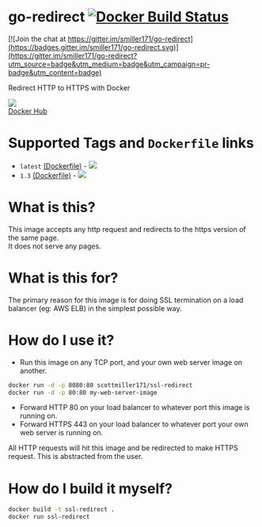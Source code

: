 go-redirect [![Docker Build Status](https://img.shields.io/docker/build/scottmiller171/ssl-redirect.svg)]()
===========

[![Join the chat at https://gitter.im/smiller171/go-redirect](https://badges.gitter.im/smiller171/go-redirect.svg)](https://gitter.im/smiller171/go-redirect?utm_source=badge&utm_medium=badge&utm_campaign=pr-badge&utm_content=badge)

Redirect HTTP to HTTPS with Docker

[![](https://images.microbadger.com/badges/version/scottmiller171/ssl-redirect.svg)](https://microbadger.com/images/scottmiller171/ssl-redirect "Get your own version badge on microbadger.com")  
[Docker Hub](https://hub.docker.com/r/scottmiller171/ssl-redirect/)
# Supported Tags and `Dockerfile` links
* `latest` [(Dockerfile)](https://github.com/smiller171/go-redirect/blob/master/Dockerfile) - [![](https://images.microbadger.com/badges/image/scottmiller171/ssl-redirect.svg)](https://microbadger.com/images/scottmiller171/ssl-redirect "Get your own image badge on microbadger.com")
* `1.3` [(Dockerfile)](https://github.com/smiller171/go-redirect/blob/1.3/Dockerfile) - [![](https://images.microbadger.com/badges/image/scottmiller171/ssl-redirect:1.3.svg)](https://microbadger.com/images/scottmiller171/ssl-redirect:1.3 "Get your own image badge on microbadger.com")

# What is this?
This image accepts any http request and redirects to the https version of the same page.  
It does not serve any pages.

# What is this for?
The primary reason for this image is for doing SSL termination on a load balancer (eg: AWS ELB) in the simplest possible way.

# How do I use it?
* Run this image on any TCP port, and your own web server image on another.
```bash
docker run -d -p 8080:80 scottmiller171/ssl-redirect
docker run -d -p 80:80 my-web-server-image
```
* Forward HTTP 80 on your load balancer to whatever port this image is running on.
* Forward HTTPS 443 on your load balancer to whatever port your own web server is running on.

All HTTP requests will hit this image and be redirected to make HTTPS request. This is abstracted from the user.

# How do I build it myself?

```sh
docker build -t ssl-redirect .
docker run ssl-redirect
```
